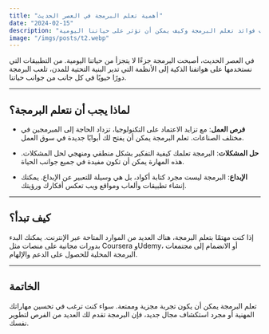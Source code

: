 ```yaml
---
title: "أهمية تعلم البرمجة في العصر الحديث"
date: "2024-02-15"
description: "استكشاف فوائد تعلم البرمجة وكيف يمكن أن تؤثر على حياتنا اليومية"
image: "/imgs/posts/t2.webp"
---
```


في العصر الحديث، أصبحت البرمجة جزءًا لا يتجزأ من حياتنا اليومية. من التطبيقات التي نستخدمها على هواتفنا الذكية إلى الأنظمة التي تدير البنية التحتية للمدن، تلعب البرمجة دورًا حيويًا في كل جانب من جوانب حياتنا.

---

## لماذا يجب أن نتعلم البرمجة؟

-   **فرص العمل**: مع تزايد الاعتماد على التكنولوجيا، تزداد الحاجة إلى المبرمجين في مختلف الصناعات. تعلم البرمجة يمكن أن يفتح لك أبوابًا جديدة في سوق العمل.

-   **حل المشكلات**: البرمجة تعلمك كيفية التفكير بشكل منطقي ومنهجي لحل المشكلات. هذه المهارة يمكن أن تكون مفيدة في جميع جوانب الحياة.

-   **الإبداع**: البرمجة ليست مجرد كتابة أكواد، بل هي وسيلة للتعبير عن الإبداع. يمكنك إنشاء تطبيقات وألعاب ومواقع ويب تعكس أفكارك ورؤيتك.

---

## كيف تبدأ؟

إذا كنت مهتمًا بتعلم البرمجة، هناك العديد من الموارد المتاحة عبر الإنترنت. يمكنك البدء بدورات مجانية على منصات مثل Coursera وUdemy، أو الانضمام إلى مجتمعات البرمجة المحلية للحصول على الدعم والإلهام.

---

## الخاتمة

تعلم البرمجة يمكن أن يكون تجربة مجزية وممتعة. سواء كنت ترغب في تحسين مهاراتك المهنية أو مجرد استكشاف مجال جديد، فإن البرمجة تقدم لك العديد من الفرص لتطوير نفسك.
